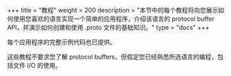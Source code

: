 
+++
title = "教程"
weight = 200
description = "本节中的每个教程将向您展示如何使用您喜欢的语言实现一个简单的应用程序，介绍该语言的 protocol buffer API，并演示如何创建和使用 .proto 文件的基础知识。"
type = "docs"
+++

每个应用程序的完整示例代码也已提供。

这些教程不要求您了解 protocol buffers，但假定您已经熟悉所选语言的编程，包括文件 I/O 的使用。

